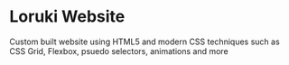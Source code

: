 # Loruki Website
Custom built website using HTML5 and modern CSS techniques such as CSS Grid, Flexbox, psuedo selectors, animations and more
